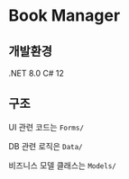 ﻿# Book Manager

## 개발환경

.NET 8.0
C# 12


## 구조

UI 관련 코드는 `Forms/`

DB 관련 로직은 `Data/`

비즈니스 모델 클래스는 `Models/`